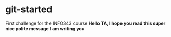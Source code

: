 # git-started
First challenge for the INFO343 course
**Hello TA, I hope you read this super nice polite message I am writing you**
